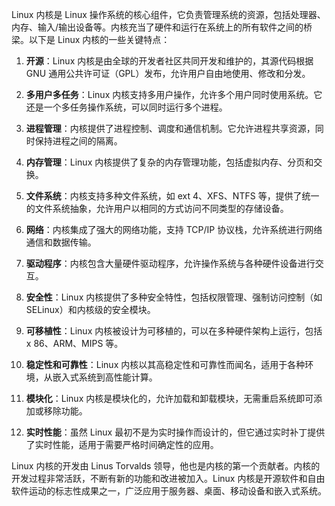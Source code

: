 Linux 内核是 Linux 操作系统的核心组件，它负责管理系统的资源，包括处理器、内存、输入/输出设备等。内核充当了硬件和运行在系统上的所有软件之间的桥梁。以下是 Linux 内核的一些关键特点：

1. **开源**：Linux 内核是由全球的开发者社区共同开发和维护的，其源代码根据 GNU 通用公共许可证（GPL）发布，允许用户自由地使用、修改和分发。

2. **多用户多任务**：Linux 内核支持多用户操作，允许多个用户同时使用系统。它还是一个多任务操作系统，可以同时运行多个进程。

3. **进程管理**：内核提供了进程控制、调度和通信机制。它允许进程共享资源，同时保持进程之间的隔离。

4. **内存管理**：Linux 内核提供了复杂的内存管理功能，包括虚拟内存、分页和交换。

5. **文件系统**：内核支持多种文件系统，如 ext 4、XFS、NTFS 等，提供了统一的文件系统抽象，允许用户以相同的方式访问不同类型的存储设备。

6. **网络**：内核集成了强大的网络功能，支持 TCP/IP 协议栈，允许系统进行网络通信和数据传输。

7. **驱动程序**：内核包含大量硬件驱动程序，允许操作系统与各种硬件设备进行交互。

8. **安全性**：Linux 内核提供了多种安全特性，包括权限管理、强制访问控制（如 SELinux）和内核级的安全模块。

9. **可移植性**：Linux 内核被设计为可移植的，可以在多种硬件架构上运行，包括 x 86、ARM、MIPS 等。

10. **稳定性和可靠性**：Linux 内核以其高稳定性和可靠性而闻名，适用于各种环境，从嵌入式系统到高性能计算。

11. **模块化**：Linux 内核是模块化的，允许加载和卸载模块，无需重启系统即可添加或移除功能。

12. **实时性能**：虽然 Linux 最初不是为实时操作而设计的，但它通过实时补丁提供了实时性能，适用于需要严格时间确定性的应用。

Linux 内核的开发由 Linus Torvalds 领导，他也是内核的第一个贡献者。内核的开发过程非常活跃，不断有新的功能和改进被加入。Linux 内核是开源软件和自由软件运动的标志性成果之一，广泛应用于服务器、桌面、移动设备和嵌入式系统。